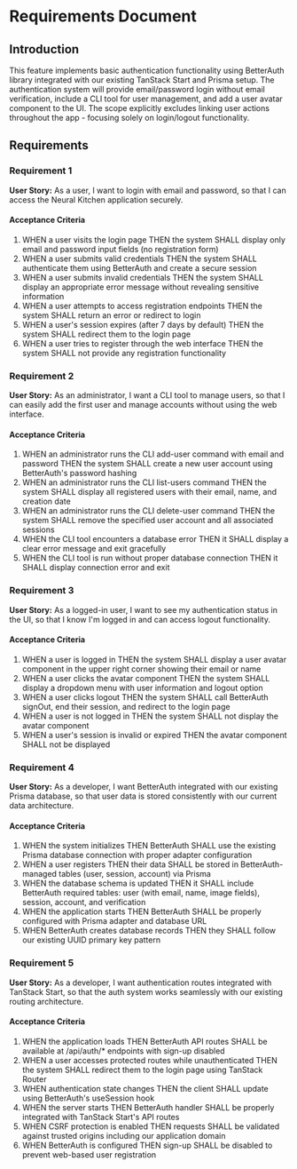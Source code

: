 # Requirements Document

## Introduction

This feature implements basic authentication functionality using BetterAuth library integrated with our existing TanStack Start and Prisma setup. The authentication system will provide email/password login without email verification, include a CLI tool for user management, and add a user avatar component to the UI. The scope explicitly excludes linking user actions throughout the app - focusing solely on login/logout functionality.

## Requirements

### Requirement 1

**User Story:** As a user, I want to login with email and password, so that I can access the Neural Kitchen application securely.

#### Acceptance Criteria

1. WHEN a user visits the login page THEN the system SHALL display only email and password input fields (no registration form)
2. WHEN a user submits valid credentials THEN the system SHALL authenticate them using BetterAuth and create a secure session
3. WHEN a user submits invalid credentials THEN the system SHALL display an appropriate error message without revealing sensitive information
4. WHEN a user attempts to access registration endpoints THEN the system SHALL return an error or redirect to login
5. WHEN a user's session expires (after 7 days by default) THEN the system SHALL redirect them to the login page
6. WHEN a user tries to register through the web interface THEN the system SHALL not provide any registration functionality

### Requirement 2

**User Story:** As an administrator, I want a CLI tool to manage users, so that I can easily add the first user and manage accounts without using the web interface.

#### Acceptance Criteria

1. WHEN an administrator runs the CLI add-user command with email and password THEN the system SHALL create a new user account using BetterAuth's password hashing
2. WHEN an administrator runs the CLI list-users command THEN the system SHALL display all registered users with their email, name, and creation date
3. WHEN an administrator runs the CLI delete-user command THEN the system SHALL remove the specified user account and all associated sessions
4. WHEN the CLI tool encounters a database error THEN it SHALL display a clear error message and exit gracefully
5. WHEN the CLI tool is run without proper database connection THEN it SHALL display connection error and exit

### Requirement 3

**User Story:** As a logged-in user, I want to see my authentication status in the UI, so that I know I'm logged in and can access logout functionality.

#### Acceptance Criteria

1. WHEN a user is logged in THEN the system SHALL display a user avatar component in the upper right corner showing their email or name
2. WHEN a user clicks the avatar component THEN the system SHALL display a dropdown menu with user information and logout option
3. WHEN a user clicks logout THEN the system SHALL call BetterAuth signOut, end their session, and redirect to the login page
4. WHEN a user is not logged in THEN the system SHALL not display the avatar component
5. WHEN a user's session is invalid or expired THEN the avatar component SHALL not be displayed

### Requirement 4

**User Story:** As a developer, I want BetterAuth integrated with our existing Prisma database, so that user data is stored consistently with our current data architecture.

#### Acceptance Criteria

1. WHEN the system initializes THEN BetterAuth SHALL use the existing Prisma database connection with proper adapter configuration
2. WHEN a user registers THEN their data SHALL be stored in BetterAuth-managed tables (user, session, account) via Prisma
3. WHEN the database schema is updated THEN it SHALL include BetterAuth required tables: user (with email, name, image fields), session, account, and verification
4. WHEN the application starts THEN BetterAuth SHALL be properly configured with Prisma adapter and database URL
5. WHEN BetterAuth creates database records THEN they SHALL follow our existing UUID primary key pattern

### Requirement 5

**User Story:** As a developer, I want authentication routes integrated with TanStack Start, so that the auth system works seamlessly with our existing routing architecture.

#### Acceptance Criteria

1. WHEN the application loads THEN BetterAuth API routes SHALL be available at /api/auth/* endpoints with sign-up disabled
2. WHEN a user accesses protected routes while unauthenticated THEN the system SHALL redirect them to the login page using TanStack Router
3. WHEN authentication state changes THEN the client SHALL update using BetterAuth's useSession hook
4. WHEN the server starts THEN BetterAuth handler SHALL be properly integrated with TanStack Start's API routes
5. WHEN CSRF protection is enabled THEN requests SHALL be validated against trusted origins including our application domain
6. WHEN BetterAuth is configured THEN sign-up SHALL be disabled to prevent web-based user registration